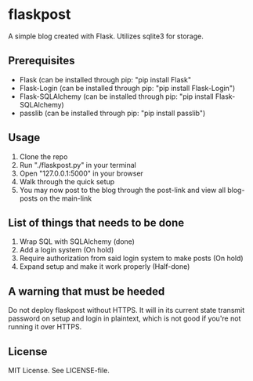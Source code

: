 # flaskpost
A simple blog created with Flask. Utilizes sqlite3 for storage.

## Prerequisites
* Flask (can be installed through pip: "pip install Flask"
* Flask-Login (can be installed through pip: "pip install Flask-Login")
* Flask-SQLAlchemy (can be installed through pip: "pip install Flask-SQLAlchemy)
* passlib (can be installed through pip: "pip install passlib")

## Usage
1. Clone the repo
2. Run "./flaskpost.py" in your terminal
3. Open "127.0.0.1:5000" in your browser
4. Walk through the quick setup
5. You may now post to the blog through the post-link and view all blog-posts on
   the main-link

## List of things that needs to be done
1. Wrap SQL with SQLAlchemy (done)
2. Add a login system (On hold)
3. Require authorization from said login system to make posts (On hold)
4. Expand setup and make it work properly (Half-done)

## A warning that must be heeded
Do not deploy flaskpost without HTTPS. It will in its current state transmit
password on setup and login in plaintext, which is not good if you're not
running it over HTTPS.

## License
MIT License. See LICENSE-file.
